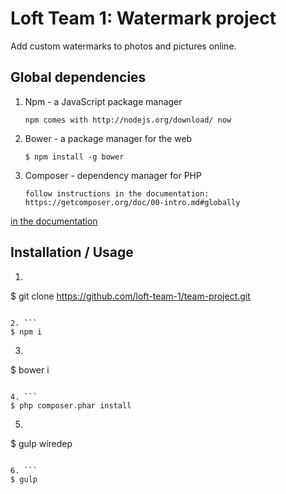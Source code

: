 # Loft Team 1: Watermark project
Add custom watermarks to photos and pictures online.

Global dependencies
-------------------

1. Npm - a JavaScript package manager

    ```
    npm comes with http://nodejs.org/download/ now
    ```

2. Bower - a package manager for the web

    ```
    $ npm install -g bower
    ```

3. Composer - dependency manager for PHP

    ```
    follow instructions in the documentation:
    https://getcomposer.org/doc/00-intro.md#globally
    ```
[in the documentation](https://getcomposer.org/doc/00-intro.md#globally)

Installation / Usage
--------------------

1. ```
$ git clone https://github.com/loft-team-1/team-project.git
```

2. ```
$ npm i
```

3. ```
$ bower i
```

4. ```
$ php composer.phar install
```

5. ```
$ gulp wiredep
```

6. ```
$ gulp
```
